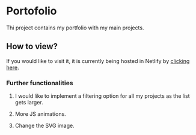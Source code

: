 # Portofolio

Thi project contains my portfolio with my main projects.

## How to view?

If you would like to visit it, it is currently being hosted in Netlify by [clicking here](https://fabio-rodriguez.netlify.app/).

### Further functionalities

1. I would like to implement a filtering option for all my projects as the list gets larger.

2. More JS animations.

3. Change the SVG image.
